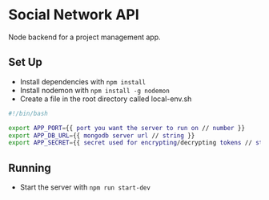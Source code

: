 # Social Network API
Node backend for a project management app.

## Set Up
- Install dependencies with `npm install`
- Install nodemon with `npm install -g nodemon`
- Create a file in the root directory called local-env.sh

```bash
#!/bin/bash

export APP_PORT={{ port you want the server to run on // number }}
export APP_DB_URL={{ mongodb server url // string }}
export APP_SECRET={{ secret used for encrypting/decrypting tokens // string }}
```

## Running
- Start the server with `npm run start-dev`
